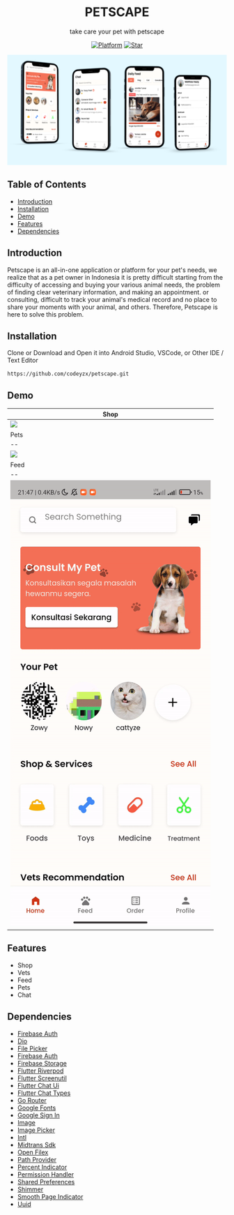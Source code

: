 <h1 align="center">
  PETSCAPE
</h1>
<p align="center">
  take care your pet with petscape
</p>
<p align="center">
  <a href="https://flutter.dev/"><img alt="Platform" src="https://img.shields.io/badge/platform-Flutter-blue.svg"></a>
  <a href="https://github.com/codeyzx/gliders/"><img alt="Star" src="https://img.shields.io/github/stars/codeyzx/gliders"></a>
</p>

<p align="center">
  <img src="demo/thumbnail.png"/>
</p>

## Table of Contents
- [Introduction](#introduction)
- [Installation](#installation)
- [Demo](#demo)
- [Features](#features)
- [Dependencies](#dependencies)


## Introduction

Petscape is an all-in-one application or platform for your pet's needs, we realize that as a pet owner in Indonesia it is pretty difficult starting from the difficulty of accessing and buying your various animal needs, the problem of finding clear veterinary information, and making an appointment. or consulting, difficult to track your animal's medical record and no place to share your moments with your animal, and others. Therefore, Petscape is here to solve this problem.

## Installation

Clone or Download and Open it into Android Studio, VSCode, or Other IDE / Text Editor
```
https://github.com/codeyzx/petscape.git
```  

## Demo

|Shop|
|--|
|![](demo/shops.gif)
|Pets|Vets|
|--|--|
|![](demo/pets.gif)|![](demo/vets.gif)|
|Feed|Chat|
|--|--|
|![](demo/feeds.gif)|![](demo/chats.gif)|

## Features
- Shop
- Vets
- Feed
- Pets
- Chat

## Dependencies
- [Firebase Auth](https://pub.dev/packages/cloud_firestore)
- [Dio](https://pub.dev/packages/dio)
- [File Picker](https://pub.dev/packages/file_picker)
- [Firebase Auth](https://pub.dev/packages/firebase_auth)
- [Firebase Storage](https://pub.dev/packages/firebase_storage)
- [Flutter Riverpod](https://pub.dev/packages/flutter_riverpod)
- [Flutter Screenutil](https://pub.dev/packages/flutter_screenutil)
- [Flutter Chat Ui](https://pub.dev/packages/flutter_chat_ui)
- [Flutter Chat Types](https://pub.dev/packages/flutter_chat_types)
- [Go Router](https://pub.dev/packages/go_router)
- [Google Fonts](https://pub.dev/packages/google_fonts)
- [Google Sign In](https://pub.dev/packages/google_sign_in)
- [Image](https://pub.dev/packages/image)
- [Image Picker](https://pub.dev/packages/image_picker)
- [Intl](https://pub.dev/packages/intl)
- [Midtrans Sdk](https://pub.dev/packages/midtrans_sdk)
- [Open Filex](https://pub.dev/packages/open_filex)
- [Path Provider](https://pub.dev/packages/path_provider)
- [Percent Indicator](https://pub.dev/packages/percent_indicator)
- [Permission Handler](https://pub.dev/packages/permission_handler)
- [Shared Preferences](https://pub.dev/packages/shared_preferences)
- [Shimmer](https://pub.dev/packages/shimmer)
- [Smooth Page Indicator](https://pub.dev/packages/smooth_page_indicator)
- [Uuid](https://pub.dev/packages/uuid)